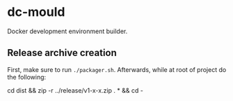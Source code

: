 # dc-mould
Docker development environment builder.



## Release archive creation

First, make sure to run `./packager.sh`.
Afterwards, while at root of project do the following:

cd dist && zip -r ../release/v1-x-x.zip . * && cd -

